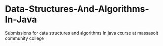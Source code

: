 # Data-Structures-And-Algorithms-In-Java
Submissions for data structures and algorithms In java course at massasoit community college
